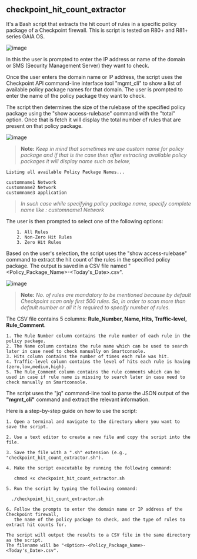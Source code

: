 ## checkpoint_hit_count_extractor

It's a Bash script that extracts the hit count of rules in a specific policy package of a Checkpoint firewall. This is script is tested on R80+ and R81+ series GAIA OS.

![image](https://user-images.githubusercontent.com/75925433/222898437-29805e89-d623-40dd-aba3-ebc0d5cbf82a.png)

In this the user is prompted to enter the IP address or name of the domain or SMS (Security Management Server) they want to check.

Once the user enters the domain name or IP address, the script uses the Checkpoint API command-line interface tool "mgmt_cli" to show a list of available policy package names for that domain. The user is prompted to enter the name of the policy package they want to check.

The script then determines the size of the rulebase of the specified policy package using the "show access-rulebase" command with the "total" option. Once that is fetch it will display the total number of rules that are present on that policy package.

![image](https://user-images.githubusercontent.com/75925433/222899373-f9338f98-c762-4e71-8fdd-15cfcbb3521b.png)

> **Note:**
    *Keep in mind that sometimes we use custom name for policy package and if that is the case then after extracting available policy packages it will display name such as below,*

```
Listing all available Policy Package Names...

customname1 Network
customname2 Network
customname3 application
```
> *In such case while specifying policy package name, specify complete name like : customname1 Network*

The user is then prompted to select one of the following options:

```
    1. All Rules
    2. Non-Zero Hit Rules
    3. Zero Hit Rules
```
Based on the user's selection, the script uses the "show access-rulebase" command to extract the hit count of the rules in the specified policy package. The output is saved in a CSV file named "<Policy_Package_Name>-<Today's_Date>.csv".

![image](https://user-images.githubusercontent.com/75925433/222902245-aa86a526-7298-4c0f-b870-73ca71fca778.png)

> **Note:**
    *No. of rules are mandatory to be mentioned because by default Checkpoint scan only first 500 rules. So, in order to scan more than default number or all it is required to specify number of rules.*

The CSV file contains 5 columns: **Rule_Number, Name, Hits, Traffic-level, Rule_Comment**. 

```
1. The Rule Number column contains the rule number of each rule in the policy package.
2. The Name column contains the rule name which can be used to search later in case need to check manually on Smartconsole.
3. Hits column contains the number of times each rule was hit.
4. Traffic-level column contains the level of hits each rule is having (zero,low,medium,high).
5. The Rule_Comment column contains the rule comments which can be used in case if rule name is missing to search later in case need to check manually on Smartconsole.
```

The script uses the "jq" command-line tool to parse the JSON output of the **"mgmt_cli"** command and extract the relevant information.

Here is a step-by-step guide on how to use the script:

    1. Open a terminal and navigate to the directory where you want to save the script.

    2. Use a text editor to create a new file and copy the script into the file.

    3. Save the file with a ".sh" extension (e.g., "checkpoint_hit_count_extractor.sh").

    4. Make the script executable by running the following command:
    
       chmod +x checkpoint_hit_count_extractor.sh

    5. Run the script by typing the following command:
  
      ./checkpoint_hit_count_extractor.sh
      
    6. Follow the prompts to enter the domain name or IP address of the Checkpoint firewall, 
       the name of the policy package to check, and the type of rules to extract hit counts for.

    The script will output the results to a CSV file in the same directory as the script. 
    The filename will be "<Option>-<Policy_Package_Name>-<Today's_Date>.csv".

